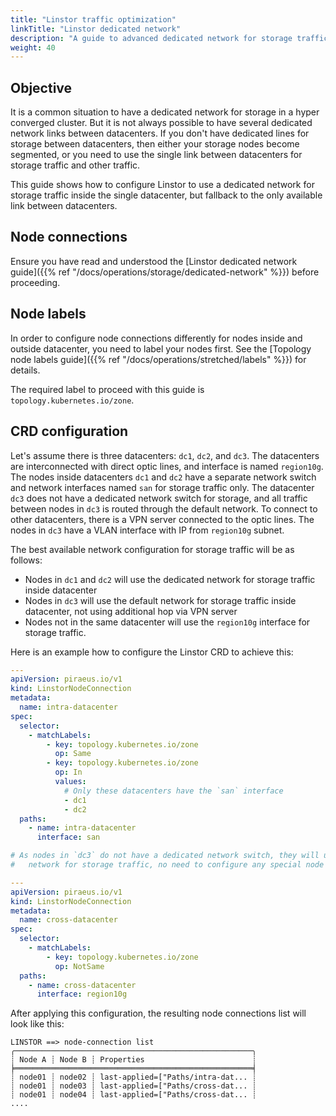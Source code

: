 ```yaml
---
title: "Linstor traffic optimization"
linkTitle: "Linstor dedicated network"
description: "A guide to advanced dedicated network for storage traffic"
weight: 40
---
```


## Objective

It is a common situation to have a dedicated network for storage in a hyper converged cluster. But it is not always
possible to have several dedicated network links between datacenters. If you don't have dedicated lines for storage
between datacenters, then either your storage nodes become segmented, or you need to use the single link between
datacenters for storage traffic and other traffic.

This guide shows how to configure Linstor to use a dedicated network for storage traffic inside the single datacenter,
but fallback to the only available link between datacenters.

## Node connections

Ensure you have read and understood the
[Linstor dedicated network guide]({{% ref "/docs/operations/storage/dedicated-network" %}}) before proceeding.

## Node labels

In order to configure node connections differently for nodes inside and outside datacenter, you need to label your nodes
first. See the [Topology node labels guide]({{% ref "/docs/operations/stretched/labels" %}}) for details.

The required label to proceed with this guide is `topology.kubernetes.io/zone`.

## CRD configuration

Let's assume there is three datacenters: `dc1`, `dc2`, and `dc3`. The datacenters are interconnected with direct optic
lines, and interface is named `region10g`. The nodes inside datacenters `dc1` and `dc2` have a separate network switch
and network interfaces named `san` for storage traffic only. The datacenter `dc3` does not have a dedicated network
switch for
storage, and all traffic between nodes in `dc3` is routed through the default network. To connect to other datacenters,
there is a VPN server connected to the optic lines. The nodes in `dc3` have a VLAN interface with IP from `region10g`
subnet.

The best available network configuration for storage traffic will be as follows:

* Nodes in `dc1` and `dc2` will use the dedicated network for storage traffic inside datacenter
* Nodes in `dc3` will use the default network for storage traffic inside datacenter, not using additional hop via VPN
  server
* Nodes not in the same datacenter will use the `region10g` interface for storage traffic.

Here is an example how to configure the Linstor CRD to achieve this:

```yaml
---
apiVersion: piraeus.io/v1
kind: LinstorNodeConnection
metadata:
  name: intra-datacenter
spec:
  selector:
    - matchLabels:
        - key: topology.kubernetes.io/zone
          op: Same
        - key: topology.kubernetes.io/zone
          op: In
          values:
            # Only these datacenters have the `san` interface
            - dc1
            - dc2
  paths:
    - name: intra-datacenter
      interface: san

# As nodes in `dc3` do not have a dedicated network switch, they will use the default
#   network for storage traffic, no need to configure any special node connections

---
apiVersion: piraeus.io/v1
kind: LinstorNodeConnection
metadata:
  name: cross-datacenter
spec:
  selector:
    - matchLabels:
        - key: topology.kubernetes.io/zone
          op: NotSame
  paths:
    - name: cross-datacenter
      interface: region10g
```

After applying this configuration, the resulting node connections list will look like this:

```
LINSTOR ==> node-connection list
╭─────────────────────────────────────────────────────╮
┊ Node A ┊ Node B ┊ Properties                        ┊
╞═════════════════════════════════════════════════════╡
┊ node01 ┊ node02 ┊ last-applied=["Paths/intra-dat... ┊
┊ node01 ┊ node03 ┊ last-applied=["Paths/cross-dat... ┊
┊ node01 ┊ node04 ┊ last-applied=["Paths/cross-dat... ┊
....
```